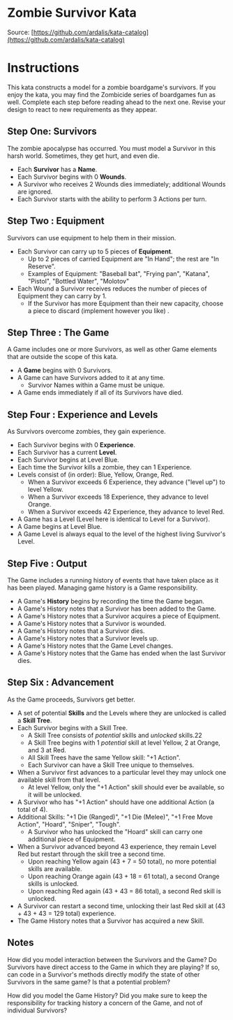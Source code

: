 Zombie Survivor Kata
====================
Source: [https://github.com/ardalis/kata-catalog](https://github.com/ardalis/kata-catalog)

# Instructions #

This kata constructs a model for a zombie boardgame's survivors. If you enjoy the kata, you may find the Zombicide
series of boardgames fun as well. Complete each step before reading ahead to the next one. Revise your design to react
to new requirements as they appear.

## Step One: Survivors

The zombie apocalypse has occurred. You must model a Survivor in this harsh world. Sometimes, they get hurt, and even
die.

- Each **Survivor** has a **Name**.
- Each Survivor begins with 0 **Wounds**.
- A Survivor who receives 2 Wounds dies immediately; additional Wounds are ignored.
- Each Survivor starts with the ability to perform 3 Actions per turn.

## Step Two : Equipment

Survivors can use equipment to help them in their mission.

- Each Survivor can carry up to 5 pieces of **Equipment**.
    - Up to 2 pieces of carried Equipment are "In Hand"; the rest are "In Reserve".
    - Examples of Equipment: "Baseball bat", "Frying pan", "Katana", "Pistol", "Bottled Water", "Molotov"
- Each Wound a Survivor receives reduces the number of pieces of Equipment they can carry by 1.
    - If the Survivor has more Equipment than their new capacity, choose a piece to discard (implement however you like)
      .

## Step Three : The Game

A Game includes one or more Survivors, as well as other Game elements that are outside the scope of this kata.

- A **Game** begins with 0 Survivors.
- A Game can have Survivors added to it at any time.
    - Survivor Names within a Game must be unique.
- A Game ends immediately if all of its Survivors have died.

## Step Four : Experience and Levels

As Survivors overcome zombies, they gain experience.

- Each Survivor begins with 0 **Experience**.
- Each Survivor has a current **Level**.
- Each Survivor begins at Level Blue.
- Each time the Survivor kills a zombie, they can 1 Experience.
- Levels consist of (in order): Blue, Yellow, Orange, Red.
    - When a Survivor exceeds 6 Experience, they advance ("level up") to level Yellow.
    - When a Survivor exceeds 18 Experience, they advance to level Orange.
    - When a Survivor exceeds 42 Experience, they advance to level Red.
- A Game has a Level (Level here is identical to Level for a Survivor).
- A Game begins at Level Blue.
- A Game Level is always equal to the level of the highest living Survivor's Level.

## Step Five : Output

The Game includes a running history of events that have taken place as it has been played. Managing game history is a
Game responsibility.

- A Game's **History** begins by recording the time the Game began.
- A Game's History notes that a Survivor has been added to the Game.
- A Game's History notes that a Survivor acquires a piece of Equipment.
- A Game's History notes that a Survivor is wounded.
- A Game's History notes that a Survivor dies.
- A Game's History notes that a Survivor levels up.
- A Game's History notes that the Game Level changes.
- A Game's History notes that the Game has ended when the last Survivor dies.

## Step Six : Advancement

As the Game proceeds, Survivors get better.

- A set of potential **Skills** and the Levels where they are unlocked is called a **Skill Tree**.
- Each Survivor begins with a Skill Tree.
    - A Skill Tree consists of *potential* skills and *unlocked* skills.22 
    - A Skill Tree begins with 1 *potential* skill at level Yellow, 2 at Orange, and 3 at Red.
    - All Skill Trees have the same Yellow skill: "+1 Action".
    - Each Survivor can have a Skill Tree unique to themselves.
- When a Survivor first advances to a particular level they may unlock one available skill from that level.
    - At level Yellow, only the "+1 Action" skill should ever be available, so it will be unlocked.
- A Survivor who has "+1 Action" should have one additional Action (a total of 4).
- Additional Skills: "+1 Die (Ranged)", "+1 Die (Melee)", "+1 Free Move Action", "Hoard", "Sniper", "Tough".
    - A Survivor who has unlocked the "Hoard" skill can carry one additional piece of Equipment.
- When a Survivor advanced beyond 43 experience, they remain Level Red but restart through the skill tree a second time.
    - Upon reaching Yellow again (43 + 7 = 50 total), no more potential skills are available.
    - Upon reaching Orange again (43 + 18 = 61 total), a second Orange skills is unlocked.
    - Upon reaching Red again (43 + 43 = 86 total), a second Red skill is unlocked.
- A Survivor can restart a second time, unlocking their last Red skill at (43 + 43 + 43 = 129 total) experience.
- The Game History notes that a Survivor has acquired a new Skill.

## Notes

How did you model interaction between the Survivors and the Game? Do Survivors have direct access to the Game in which
they are playing? If so, can code in a Survivor's methods directly modify the state of other Survivors in the same game?
Is that a potential problem?

How did you model the Game History? Did you make sure to keep the responsibility for tracking history a concern of the
Game, and not of individual Survivors?
